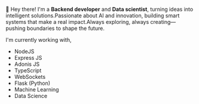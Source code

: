 👋 Hey there! I'm a **Backend developer** and **Data scientist**, turning ideas into intelligent solutions.Passionate about AI and innovation, building smart systems that make a real impact.Always exploring, always creating—pushing boundaries to shape the future.

I'm currently working with,

-   NodeJS
-   Express JS
-   Adonis JS
-   TypeScript
-   WebSockets
-   Flask (Python)
-   Machine Learning
-   Data Science
